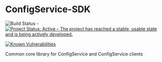 # ConfigService-SDK

![Build Status](https://jenkins.capraconsulting.no/buildStatus/icon?job=Cantara-ConfigService-SDK) - [![Project Status: Active – The project has reached a stable, usable state and is being actively developed.](http://www.repostatus.org/badges/latest/active.svg)](http://www.repostatus.org/#active) 

[![Known Vulnerabilities](https://snyk.io/test/github/Cantara/ConfigService-SDK/badge.svg)](https://snyk.io/test/github/Cantara/ConfigService-SDK)


Common core library for ConfigService and ConfigService clients
